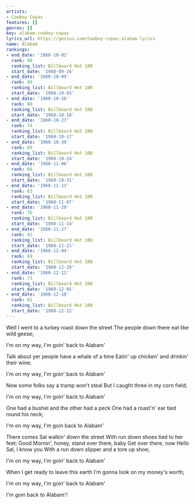 ```yaml
---
artists:
- Cowboy Copas
features: []
genres: []
key: alabam-cowboy-copas
lyrics_url: https://genius.com/Cowboy-copas-alabam-lyrics
name: Alabam
rankings:
- end_date: '1960-10-02'
  rank: 98
  ranking_list: Billboard Hot 100
  start_date: '1960-09-26'
- end_date: '1960-10-09'
  rank: 88
  ranking_list: Billboard Hot 100
  start_date: '1960-10-03'
- end_date: '1960-10-16'
  rank: 80
  ranking_list: Billboard Hot 100
  start_date: '1960-10-10'
- end_date: '1960-10-23'
  rank: 74
  ranking_list: Billboard Hot 100
  start_date: '1960-10-17'
- end_date: '1960-10-30'
  rank: 69
  ranking_list: Billboard Hot 100
  start_date: '1960-10-24'
- end_date: '1960-11-06'
  rank: 66
  ranking_list: Billboard Hot 100
  start_date: '1960-10-31'
- end_date: '1960-11-13'
  rank: 63
  ranking_list: Billboard Hot 100
  start_date: '1960-11-07'
- end_date: '1960-11-20'
  rank: 76
  ranking_list: Billboard Hot 100
  start_date: '1960-11-14'
- end_date: '1960-11-27'
  rank: 82
  ranking_list: Billboard Hot 100
  start_date: '1960-11-21'
- end_date: '1960-12-04'
  rank: 69
  ranking_list: Billboard Hot 100
  start_date: '1960-11-28'
- end_date: '1960-12-11'
  rank: 73
  ranking_list: Billboard Hot 100
  start_date: '1960-12-05'
- end_date: '1960-12-18'
  rank: 81
  ranking_list: Billboard Hot 100
  start_date: '1960-12-12'
---
```

Well I went to a turkey roast down the street
The people down there eat like wild geese;

I'm on my way, I'm goin' back to Alabam'

Talk about yer people have a whale of a time
Eatin' up chicken' and drinkin' their wine;

I'm on my way, I'm goin' back to Alabam'

Now some folks say a tramp won't steal
But I caught three in my corn field;

I'm on my way, I'm goin' back to Alabam'

One had a bushel and the other had a peck
One had a roast'n' ear tied round his neck;

I'm on my way, I'm goin back to Alabam'

There comes Sal walkin' down the street
With run down shoes tied to her feet;
Good Mornin', honey, stand over there, baby
Get over there, now
Hello Sal, I know you
With a run down slipper and a tore up shoe;

I'm on my way, I'm goin' back to Alabam'

When I get ready to leave this earth
I'm gonna look on my money's worth;

I'm on my way, I'm goin' back to Alabam'

I'm goin back to Alabam'!
